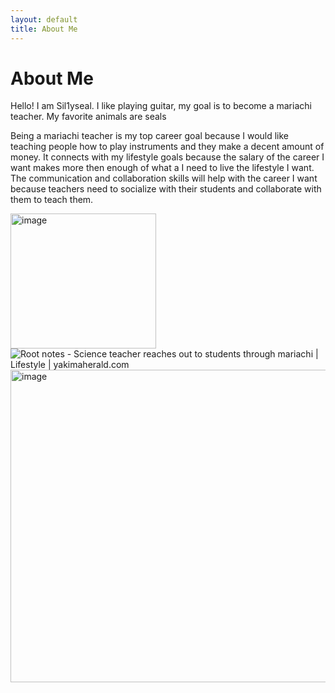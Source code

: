 ```yaml
---
layout: default
title: About Me
---
```

# About Me
Hello! I am Sil1yseal.
I like playing guitar, my goal is to become a mariachi teacher. My favorite animals are seals

Being a mariachi teacher is my top career goal because I would like teaching people how to play instruments and they make a decent amount of money.
  It connects with my lifestyle goals because the salary of the career I want makes more then enough of what a I need to live the lifestyle I want.
The communication and collaboration skills will help with the career I want because teachers need to socialize with their students and collaborate with them to teach them.

<img width="233" height="216" alt="image" src="https://github.com/user-attachments/assets/044938de-a49c-4c7a-a533-38b546e77204" />
<img src="https://bloximages.newyork1.vip.townnews.com/yakimaherald.com/content/tncms/assets/v3/editorial/3/85/385bd7ca-8129-11e6-bb79-d76488d25b85/57e47ed810812.image.jpg?resize=750%2C500" alt="Root notes - Science teacher reaches out to students through mariachi |  Lifestyle | yakimaherald.com"/><img width="750" height="500" alt="image" src="https://github.com/user-attachments/assets/cf2ce3e5-12eb-4e60-b43a-9a4747b898c4" />

